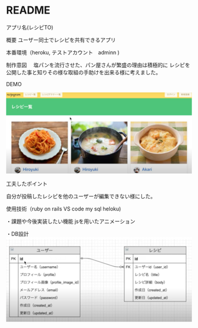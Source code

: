 # README
アプリ名(レシピTO)

概要
ユーザー同士でレシピを共有できるアプリ

本番環境（heroku, テストアカウント　adminn )

制作意図
　塩パンを流行させた、パン屋さんが繁盛の理由は積極的に
レシピを公開した事と知りその様な取組の手助けを出来る様に考えました。


DEMO

![demo](https://github.com/yosida-yuki/pict/blob/master/%E3%82%B9%E3%82%AF%E3%83%AA%E3%83%BC%E3%83%B3%E3%82%B7%E3%83%A7%E3%83%83%E3%83%88%202020-08-28%2021.18.45.png)


工夫したポイント

自分が投稿したレシピを他のユーザーが編集できない様にした。

使用技術（ruby on rails VS code my sql heloku)

・課題や今後実装したい機能
jsを用いたアニメーション

・DB設計 
![db](https://github.com/yosida-yuki/pict/blob/master/%E3%82%B9%E3%82%AF%E3%83%AA%E3%83%BC%E3%83%B3%E3%82%B7%E3%83%A7%E3%83%83%E3%83%88%202020-08-28%2021.03.57.png)
